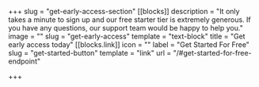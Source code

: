 +++
slug = "get-early-access-section"
[[blocks]]
description = "It only takes a minute to sign up and our free starter tier is extremely generous. If you have any questions, our support team would be happy to help you."
image = ""
slug = "get-early-access"
template = "text-block"
title = "Get early access today"
[[blocks.link]]
icon = ""
label = "Get Started For Free"
slug = "get-started-button"
template = "link"
url = "/#get-started-for-free-endpoint"

+++
